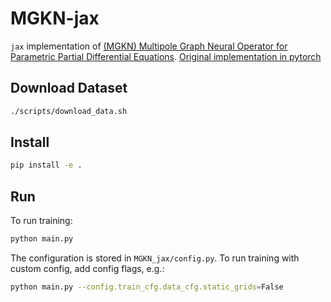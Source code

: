 # MGKN-jax

`jax` implementation of [(MGKN) Multipole Graph Neural Operator for Parametric Partial Differential Equations](https://arxiv.org/abs/2006.09535). [Original implementation in pytorch](https://github.com/neuraloperator/graph-pde)

## Download Dataset

```bash
./scripts/download_data.sh
```

## Install

```bash
pip install -e .
```

## Run

To run training:
```bash
python main.py
```

The configuration is stored in `MGKN_jax/config.py`. To run training with custom config, add config flags, e.g.:
```bash
python main.py --config.train_cfg.data_cfg.static_grids=False
```
